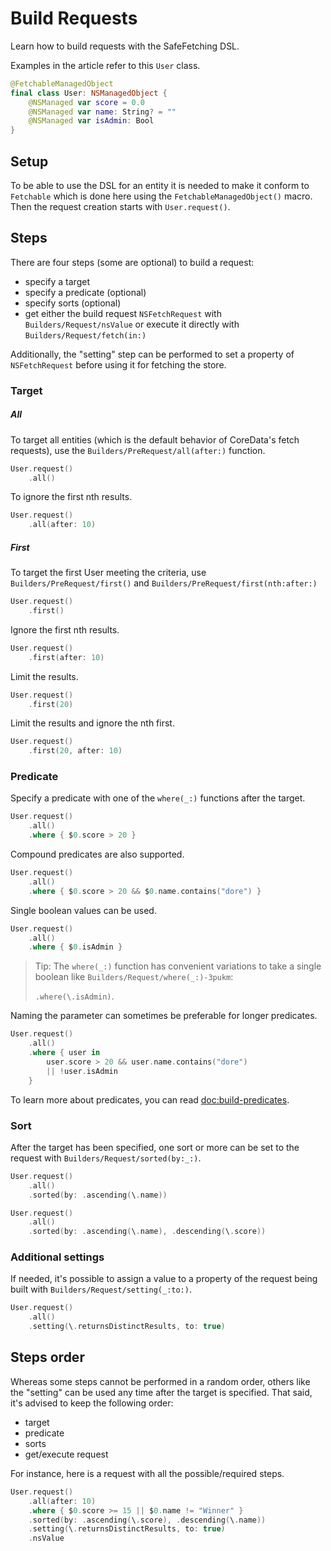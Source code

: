 # Build Requests

Learn how to build requests with the SafeFetching DSL.

Examples in the article refer to this `User` class.

```swift
@FetchableManagedObject
final class User: NSManagedObject {
    @NSManaged var score = 0.0
    @NSManaged var name: String? = ""
    @NSManaged var isAdmin: Bool
}
```

## Setup

To be able to use the DSL for an entity it is needed to make it conform to `Fetchable` which is done here using the ``FetchableManagedObject()`` macro. Then the request creation starts with `User.request()`.

## Steps
There are four steps (some are optional) to build a request:
- specify a target
- specify a predicate (optional)
- specify sorts (optional)
- get either the build request `NSFetchRequest` with ``Builders/Request/nsValue`` or execute it directly with ``Builders/Request/fetch(in:)``

Additionally, the "setting" step can be performed to set a property of `NSFetchRequest` before using it for fetching the store.

### Target

##### All
To target all entities (which is the default behavior of CoreData's fetch requests), use the ``Builders/PreRequest/all(after:)`` function.

```swift
User.request()
    .all()
```

To ignore the first nth results.

```swift
User.request()
    .all(after: 10)
```

##### First
To target the first User meeting the criteria, use ``Builders/PreRequest/first()`` and ``Builders/PreRequest/first(nth:after:)``

```swift
User.request()
    .first()
```

Ignore the first nth results.

```swift
User.request()
    .first(after: 10)
```

Limit the results.

```swift
User.request()
    .first(20)
```

Limit the results and ignore the nth first.

```swift
User.request()
    .first(20, after: 10)
```

### Predicate

Specify a predicate with one of the `where(_:)` functions after the target.

```swift
User.request()
    .all()
    .where { $0.score > 20 }
```

Compound predicates are also supported.

```swift
User.request()
    .all()
    .where { $0.score > 20 && $0.name.contains("dore") }
```

Single boolean values can be used.

```swift
User.request()
    .all()
    .where { $0.isAdmin }
```

> Tip: The `where(_:)` function has convenient variations to take a single boolean like ``Builders/Request/where(_:)-3pukm``: 
> 
> `.where(\.isAdmin)`.

Naming the parameter can sometimes be preferable for longer predicates.

```swift
User.request()
    .all()
    .where { user in 
        user.score > 20 && user.name.contains("dore")
        || !user.isAdmin
    }
```

To learn more about predicates, you can read <doc:build-predicates>.

### Sort
After the target has been specified, one sort or more can be set to the request with ``Builders/Request/sorted(by:_:)``.

```swift
User.request()
    .all()
    .sorted(by: .ascending(\.name))
```

```swift
User.request()
    .all()
    .sorted(by: .ascending(\.name), .descending(\.score))
```

### Additional settings
If needed, it's possible to assign a value to a property of the request being built with ``Builders/Request/setting(_:to:)``.

```swift
User.request()
    .all()
    .setting(\.returnsDistinctResults, to: true)
```

## Steps order
Whereas some steps cannot be performed in a random order, others like the "setting" can be used any time after the target is specified. That said, it's advised to keep the following order:

- target
- predicate
- sorts
- get/execute request

For instance, here is a request with all the possible/required steps.

```swift
User.request()
    .all(after: 10)
    .where { $0.score >= 15 || $0.name != "Winner" }
    .sorted(by: .ascending(\.score), .descending(\.name))
    .setting(\.returnsDistinctResults, to: true)
    .nsValue
```
